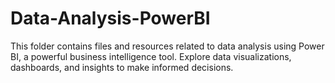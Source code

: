 # Data-Analysis-PowerBI
This folder contains files and resources related to data analysis using Power BI, a powerful business intelligence tool. Explore data visualizations, dashboards, and insights to make informed decisions.
